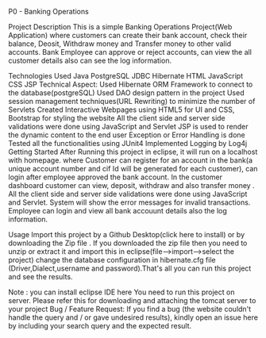 P0 - Banking Operations


Project Description
This is a simple Banking Operations Project(Web Application) where customers can create their bank account, check their balance, Deosit, Withdraw money and Transfer money to other valid accounts. Bank Employee can approve or reject accounts, can view the all customer details also can see the log information.

Technologies Used
Java
PostgreSQL
JDBC
Hibernate
HTML
JavaScript
CSS
JSP
Technical Aspect:
Used Hibernate ORM Framework to connect to the database(postgreSQL)
Used DAO design pattern in the project
Used session management techniques(URL Rewriting) to minimize the number of Servlets
Created Interactive Webpages using HTML5 for UI and CSS, Bootstrap for styling the website
All the client side and server side validations were done using JavaScript and Servlet
JSP is used to render the dynamic content to the end user
Exception or Error Handling is done
Tested all the functionalities using JUnit4
Implemented Logging by Log4j
Getting Started
After Running this project in eclipse, it will run on a localhost with homepage. where Customer can register for an account in the bank(a unique account number and cif Id will be generated for each customer), can login after employee approved the bank account. In the customer dashboard customer can view, deposit, withdraw and also transfer money . All the client side and server side validations were done using JavaScript and Servlet. System will show the error messages for invalid transactions. Employee can login and view all bank accouunt details also the log information.

Usage
Import this project by a Github Desktop(click here to install) or by downloading the Zip file . If you downloaded the zip file then you need to unzip or extract it and import this in eclipse(file-->import-->select the project) change the database configuration in hibernate.cfg file (Driver,Dialect,username and password).That's all you can run this project and see the results.

Note :
you can install eclipse IDE here
You need to run this project on server. Please refer this for downloading and attaching the tomcat server to your project
Bug / Feature Request:
If you find a bug (the website couldn't handle the query and / or gave undesired results), kindly open an issue here by including your search query and the expected result.
